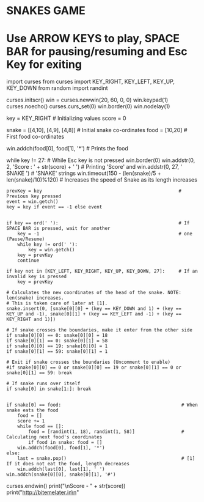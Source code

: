 # SNAKES GAME
# Use ARROW KEYS to play, SPACE BAR for pausing/resuming and Esc Key for exiting

import curses
from curses import KEY_RIGHT, KEY_LEFT, KEY_UP, KEY_DOWN
from random import randint


curses.initscr()
win = curses.newwin(20, 60, 0, 0)
win.keypad(1)
curses.noecho()
curses.curs_set(0)
win.border(0)
win.nodelay(1)

key = KEY_RIGHT                                                    # Initializing values
score = 0

snake = [[4,10], [4,9], [4,8]]                                     # Initial snake co-ordinates
food = [10,20]                                                     # First food co-ordinates

win.addch(food[0], food[1], '*')                                   # Prints the food

while key != 27:                                                   # While Esc key is not pressed
    win.border(0)
    win.addstr(0, 2, 'Score : ' + str(score) + ' ')                # Printing 'Score' and
    win.addstr(0, 27, ' SNAKE ')                                   # 'SNAKE' strings
    win.timeout(150 - (len(snake)/5 + len(snake)/10)%120)          # Increases the speed of Snake as its length increases
    
    prevKey = key                                                  # Previous key pressed
    event = win.getch()
    key = key if event == -1 else event 


    if key == ord(' '):                                            # If SPACE BAR is pressed, wait for another
        key = -1                                                   # one (Pause/Resume)
        while key != ord(' '):
            key = win.getch()
        key = prevKey
        continue

    if key not in [KEY_LEFT, KEY_RIGHT, KEY_UP, KEY_DOWN, 27]:     # If an invalid key is pressed
        key = prevKey

    # Calculates the new coordinates of the head of the snake. NOTE: len(snake) increases.
    # This is taken care of later at [1].
    snake.insert(0, [snake[0][0] + (key == KEY_DOWN and 1) + (key == KEY_UP and -1), snake[0][1] + (key == KEY_LEFT and -1) + (key == KEY_RIGHT and 1)])

    # If snake crosses the boundaries, make it enter from the other side
    if snake[0][0] == 0: snake[0][0] = 18
    if snake[0][1] == 0: snake[0][1] = 58
    if snake[0][0] == 19: snake[0][0] = 1
    if snake[0][1] == 59: snake[0][1] = 1

    # Exit if snake crosses the boundaries (Uncomment to enable)
    #if snake[0][0] == 0 or snake[0][0] == 19 or snake[0][1] == 0 or snake[0][1] == 59: break

    # If snake runs over itself
    if snake[0] in snake[1:]: break

    
    if snake[0] == food:                                            # When snake eats the food
        food = []
        score += 1
        while food == []:
            food = [randint(1, 18), randint(1, 58)]                 # Calculating next food's coordinates
            if food in snake: food = []
        win.addch(food[0], food[1], '*')
    else:    
        last = snake.pop()                                          # [1] If it does not eat the food, length decreases
        win.addch(last[0], last[1], ' ')
    win.addch(snake[0][0], snake[0][1], '#')
    
curses.endwin()
print("\nScore - " + str(score))
print("http://bitemelater.in\n"

